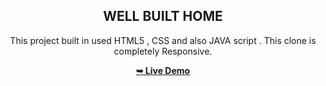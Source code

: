 <div align="center">
  
  
  <h2 align="center">WELL BUILT HOME </h2>

This project built in used HTML5 , CSS and also JAVA script . This clone is completely Responsive.


  <a href="https://kishan-pravinbhai-panchal.github.io/Well-Built-Home/"><strong>➥ Live Demo</strong></a>

</div>

<br /> 

